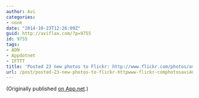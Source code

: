 ```yaml
---
author: Avi
categories:
- none
date: "2014-10-23T12:26:09Z"
guid: http://aviflax.com/?p=9755
id: 9755
tags:
- ADN
- Appdotnet
- IFTTT
title: 'Posted 23 new photos to Flickr: http://www.flickr.com/photos/avi4now/'
url: /post/posted-23-new-photos-to-flickr-httpwww-flickr-comphotosavi4now/
---
```

(Originally published [on App.net](http://alpha.app.net/aviflax/post/41818285).)